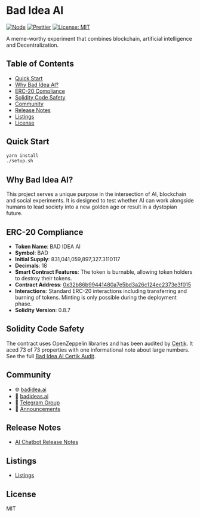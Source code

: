 # Bad Idea AI

[![Node](https://img.shields.io/badge/node->=18-green)](https://nodejs.org)
[![Prettier](https://img.shields.io/badge/code_style-prettier-ff69b4.svg)](https://prettier.io)
[![License: MIT](https://img.shields.io/badge/License-MIT-yellow.svg)](LICENSE)

A meme-worthy experiment that combines blockchain, artificial intelligence and Decentralization.

## Table of Contents

- [Quick Start](#quick-start)
- [Why Bad Idea AI?](#why-bad-idea-ai)
- [ERC-20 Compliance](#erc-20-compliance)
- [Solidity Code Safety](#solidity-code-safety)
- [Community](#community)
- [Release Notes](#release-notes)
- [Listings](#listings)
- [License](#license)

## Quick Start

```sh
yarn install
./setup.sh
```


## Why Bad Idea AI?

This project serves a unique purpose in the intersection of AI, blockchain and social experiments. It is designed to test whether AI can work alongside humans to lead society into a new golden age or result in a dystopian future.

## ERC-20 Compliance

- **Token Name**: BAD IDEA AI
- **Symbol**: BAD
- **Initial Supply**: 831,041,059,897,327.3110117
- **Decimals**: 18
- **Smart Contract Features**: The token is burnable, allowing token holders to destroy their tokens.
- **Contract Address**: [0x32b86b99441480a7e5bd3a26c124ec2373e3f015](https://etherscan.io/address/0x32b86b99441480a7e5bd3a26c124ec2373e3f015)
- **Interactions**: Standard ERC-20 interactions including transferring and burning of tokens. Minting is only possible during the deployment phase.
- **Solidity Version**: 0.8.7

## Solidity Code Safety

The contract uses OpenZeppelin libraries and has been audited by [Certik](https://skynet.certik.com/projects/bad-idea). It aced 73 of 73 properties with one informational note about large numbers. See the full [Bad Idea AI Certik Audit](Bad%20Idea%20AI%20Certik%20Audit.pdf).

## Community

- 🌐 [badidea.ai](https://badidea.ai)
- 📰 [badideas.ai](https://badideas.ai)
- 👥 [Telegram Group](https://t.me/badideaai)
- 📢 [Announcements](https://t.me/Bad_Idea_AI)

## Release Notes

- [AI Chatbot Release Notes](BADIDEAAI_Release_Notes.md)

## Listings

- [Listings](LISTINGS.md)

## License

MIT
